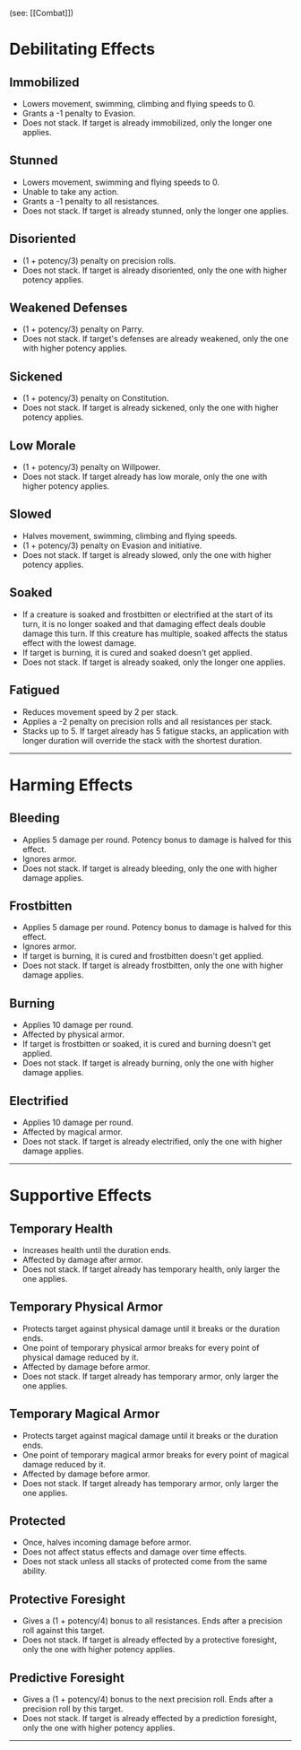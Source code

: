 (see: [[Combat]])

# Debilitating Effects
## Immobilized
+ Lowers movement, swimming, climbing and flying speeds to 0.
+ Grants a -1 penalty to Evasion.
+ Does not stack. If target is already immobilized, only the longer one applies.

## Stunned
+ Lowers movement, swimming and flying speeds to 0.
+ Unable to take any action.
+ Grants a -1 penalty to all resistances.
+ Does not stack. If target is already stunned, only the longer one applies.

## Disoriented
+ (1 + potency/3) penalty on precision rolls.
+ Does not stack. If target is already disoriented, only the one with higher potency applies.

## Weakened Defenses
+ (1 + potency/3) penalty on Parry.
+ Does not stack. If target's defenses are already weakened, only the one with higher potency applies.

## Sickened
+ (1 + potency/3) penalty on Constitution.
+ Does not stack. If target is already sickened, only the one with higher potency applies.

## Low Morale
+ (1 + potency/3) penalty on Willpower.
+ Does not stack. If target already has low morale, only the one with higher potency applies.

## Slowed
+ Halves movement, swimming, climbing and flying speeds.
+ (1 + potency/3) penalty on Evasion and initiative.
+ Does not stack. If target is already slowed, only the one with higher potency applies.

## Soaked
+ If a creature is soaked and frostbitten or electrified at the start of its turn, it is no longer soaked and that damaging effect deals double damage this turn. If this creature has multiple, soaked affects the status effect with the lowest damage. 
+ If target is burning, it is cured and soaked doesn't get applied.
+ Does not stack. If target is already soaked, only the longer one applies.

## Fatigued
+ Reduces movement speed by 2 per stack.
+ Applies a -2 penalty on precision rolls and all resistances per stack.
+ Stacks up to 5. If target already has 5 fatigue stacks, an application with longer duration will override the stack with the shortest duration.

---
# Harming Effects
## Bleeding
+ Applies 5 damage per round. Potency bonus to damage is halved for this effect.
+ Ignores armor.
+ Does not stack. If target is already bleeding, only the one with higher damage applies.

## Frostbitten
+ Applies 5 damage per round. Potency bonus to damage is halved for this effect.
+ Ignores armor.
+ If target is burning, it is cured and frostbitten doesn't get applied.
+ Does not stack. If target is already frostbitten, only the one with higher damage applies.

## Burning
+ Applies 10 damage per round.
+ Affected by physical armor.
+ If target is frostbitten or soaked, it is cured and burning doesn't get applied.
+ Does not stack. If target is already burning, only the one with higher damage applies.

## Electrified
+ Applies 10 damage per round.
+ Affected by magical armor.
+ Does not stack. If target is already electrified, only the one with higher damage applies.

---
# Supportive Effects
## Temporary Health
+ Increases health until the duration ends.
+ Affected by damage after armor.
+ Does not stack. If target already has temporary health, only larger the one applies.

## Temporary Physical Armor
+ Protects target against physical damage until it breaks or the duration ends.
+ One point of temporary physical armor breaks for every point of physical damage reduced by it.
+ Affected by damage before armor.
+ Does not stack. If target already has temporary armor, only larger the one applies.

## Temporary Magical Armor
+ Protects target against magical damage until it breaks or the duration ends.
+ One point of temporary magical armor breaks for every point of magical damage reduced by it.
+ Affected by damage before armor.
+ Does not stack. If target already has temporary armor, only larger the one applies.

## Protected
+ Once, halves incoming damage before armor.
+ Does not affect status effects and damage over time effects.
+ Does not stack unless all stacks of protected come from the same ability.

## Protective Foresight
+ Gives a (1 + potency/4) bonus to all resistances. Ends after a precision roll against this target.
+ Does not stack. If target is already effected by a protective foresight, only the one with higher potency applies.

## Predictive Foresight
+ Gives a (1 + potency/4) bonus to the next precision roll. Ends after a precision roll by this target.
+ Does not stack. If target is already effected by a prediction foresight, only the one with higher potency applies.

---
